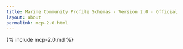 ```yaml
---
title: Marine Community Profile Schemas - Version 2.0 - Official
layout: about
permalink: mcp-2.0.html
---
```


{% include mcp-2.0.md  %}

<!-- 
  - can use yaml to encode the entries in public 
  - or even just extract with pattern matching on static content
  - Could symbolically link into the public dir? - linking exposes the entire subdirectory...

  - perhaps browse geonetwork plugins...
  - note that it's regenerating constantly...
-->

<!-- think we want hard-coded links in order to control ordering -->

<!-- use a variable to clean up the paths ? -->

